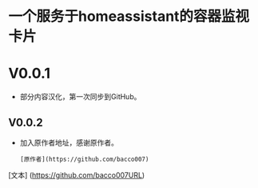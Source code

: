 # 一个服务于homeassistant的容器监视卡片

# V0.0.1

* 部分内容汉化，第一次同步到GitHub。

## V0.0.2

* 加入原作者地址，感谢原作者。
  ```
  [原作者](https://github.com/bacco007)
  ```

[文本]   (https://github.com/bacco007URL)
